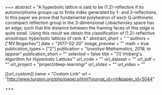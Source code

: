 +++
abstract = "A hyperbolic lattice is said to be (1.2)-reflective if its automorphisms groups up to finite index generated by 1- and 2-reflections. In this paper we prove that fundamental polyhedron of each Q-arithmetic cocompact reflection group in the 3-dimensional Lobachevsky space has an edge, such that the distance between the framing faces of this edge is quite small. Using this result we obtain the classification of (1.2)-reflective anisotropic hyperbolic lattices of rank 4."
abstract_short = " "
authors = ["NV Bogachev"]
date = "2017-02-20"
image_preview = ""
math = true
publication_types = ["2"]
publication = "*Izvestiya Mathematics, 2018, to appear*"
publication_short = ""
selected = false
title = "[1] Vinberg's Algorithm for Hyperbolic Lattices'"
url_code = ""
url_dataset = ""
url_pdf = ""
url_project = "project/deep-learning/"
url_slides = ""
url_video = ""


[[url_custom]]
name = "Custom Link"
url = "http://www.turpion.org/php/paper.phtml?journal_id=rm&paper_id=5044"


+++

